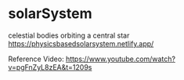 # solarSystem
celestial bodies orbiting a central star
https://physicsbasedsolarsystem.netlify.app/

Reference Video: https://www.youtube.com/watch?v=pgFnZyL8zEA&t=1209s
